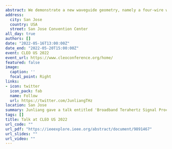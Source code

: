 ```yaml
---
abstract: We demonstrate a new waveguide geometry, namely a four-wire waveguide, which acts as a terahertz polarization-division multiplexer and a novel platform to realize versatile signal-processing functionalities into independent channels over a broadband terahertz frequency range.
address:
  city: San Jose
  country: USA
  street: San Jose Convention Center
all_day: true
authors: []
date: "2022-05-16T13:00:00Z"
date_end: "2022-05-20T15:00:00Z"
event: CLEO US 2022
event_url: https://www.cleoconference.org/home/
featured: false
image:
  caption: ''
  focal_point: Right
links:
- icon: twitter
  icon_pack: fab
  name: Follow
  url: https://twitter.com/JunliangTHz
location: San Jose
summary: Junliang gave a talk entitled 'Broadband Terahertz Signal Processing and Multiplexing with Four-wire Waveguides' in the 2022 Conference on Lasers and Electro-Optics (CLEO).
tags: []
title: Talk at CLEO US 2022
url_code: ""
url_pdf: "https://ieeexplore.ieee.org/abstract/document/9891467"
url_slides: ""
url_video: ""
---
```


